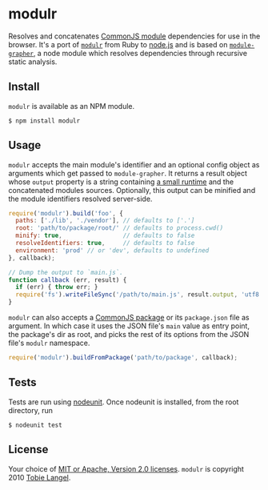 modulr
======

Resolves and concatenates [CommonJS module][1] dependencies for use in the browser. It's a port of [`modulr`][2] from Ruby to [node.js][3] and is based on [`module-grapher`][4], a node module which resolves dependencies through recursive static analysis.

Install
-------

`modulr` is available as an NPM module.

    $ npm install modulr

Usage
-----

`modulr` accepts the main module's identifier and an optional config object as arguments which get passed to `module-grapher`. It returns a result object whose `output` property is a string containing [a small runtime][5] and the concatenated modules sources. Optionally, this output can be minified and the module identifiers resolved server-side.

```javascript
require('modulr').build('foo', {
  paths: ['./lib', './vendor'], // defaults to ['.']
  root: 'path/to/package/root/' // defaults to process.cwd()
  minify: true,                 // defaults to false
  resolveIdentifiers: true,     // defaults to false
  environment: 'prod' // or 'dev', defaults to undefined
}, callback);

// Dump the output to `main.js`.
function callback (err, result) {
  if (err) { throw err; }
  require('fs').writeFileSync('/path/to/main.js', result.output, 'utf8');
}
```

`modulr` can also accepts a [CommonJS package][6] or its `package.json` file as argument. In which case it uses the JSON file's `main` value as entry point, the package's dir as root, and picks the rest of its options from the JSON file's `modulr` namespace.

```javascript
require('modulr').buildFromPackage('path/to/package', callback);
```

Tests
-----

Tests are run using [nodeunit][9]. Once nodeunit is installed, from the root 
directory, run

    $ nodeunit test

License
-------

Your choice of [MIT or Apache, Version 2.0 licenses][7]. `modulr` is copyright 2010 [Tobie Langel][8].

[1]: http://wiki.commonjs.org/wiki/Modules/1.1
[2]: https://github.com/tobie/modulr
[3]: http://nodejs.org
[4]: https://github.com/tobie/module-grapher
[5]: https://github.com/tobie/modulr-node/blob/master/assets/modulr.sync.js
[6]: http://wiki.commonjs.org/wiki/Packages/1.1
[7]: https://raw.github.com/tobie/modulr-node/master/LICENSE
[8]: http://tobielangel.com
[9]: https://github.com/caolan/nodeunit
